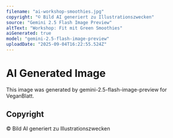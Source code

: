 ```yaml
---
filename: "ai-workshop-smoothies.jpg"
copyright: "© Bild AI generiert zu Illustrationszwecken"
source: "Gemini 2.5 Flash Image Preview"
altText: "Workshop: Fit mit Green Smoothies"
aiGenerated: true
model: "gemini-2.5-flash-image-preview"
uploadDate: "2025-09-04T16:22:55.524Z"
---
```


# AI Generated Image

This image was generated by gemini-2.5-flash-image-preview for VeganBlatt.

## Copyright
© Bild AI generiert zu Illustrationszwecken
